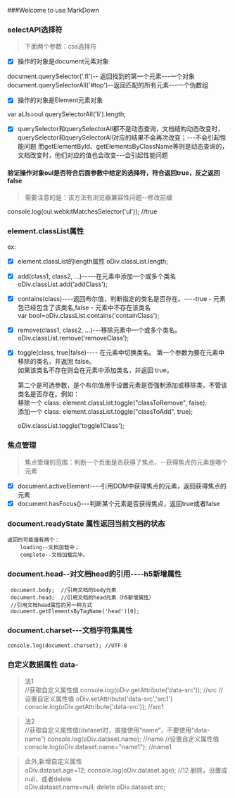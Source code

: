 ###Welcome to use MarkDown

### selectAPI选择符    

> 下面两个参数：css选择符       
 
- [x]   操作的对象是document元素对象     
 
document.querySelector('.fl')-- 返回找到的第一个元素---一个对象          
document.querySelectorAll('#top')--返回匹配的所有元素---一个伪数组  
        
- [x]   操作的对象是Element元素对象      
  
var aLIs=oul.querySelectorAll('li').length;  
  
- [x]   querySelector和querySelectorAll都不是动态查询，文档结构动态改变时，querySelector和querySelectorAll对应的结果不会再次改变；---不会引起性能问题
而getElementById、getElementsByClassName等则是动态查询的，文档改变时，他们对应的值也会改变---会引起性能问题	   
  

####   验证操作对象oul是否符合后面参数中给定的选择符，符合返回true，反之返回false          

>  需要注意的是：该方法有浏览器兼容性问题--修改前缀      

console.log(oul.webkitMatchesSelector('ul'));   //true    


###   element.classList属性

ex:<div class="bd user disabled div containClass removeClass toggle1Class">

- [x]  element.classList的length属性 
	oDiv.classList.length;         

- [x]  add(class1, class2, ...)-----在元素中添加一个或多个类名         
	oDiv.classList.add('addClass');          

- [x] contains(class)----返回布尔值，判断指定的类名是否存在。----true - 元素包已经包含了该类名,false - 元素中不存在该类名         
	var bool=oDiv.classList.contains('containClass');            

- [x] remove(class1, class2, ...)---移除元素中一个或多个类名。         
	oDiv.classList.remove('removeClass');         

- [x] toggle(class, true|false)----	在元素中切换类名。
	第一个参数为要在元素中移除的类名，并返回 false。          
	如果该类名不存在则会在元素中添加类名，并返回 true。          
	
	第二个是可选参数，是个布尔值用于设置元素是否强制添加或移除类，不管该类名是否存在。例如：         
	移除一个 class: element.classList.toggle("classToRemove", false);          
	添加一个 class: element.classList.toggle("classToAdd", true); 
	
	oDiv.classList.toggle('toggle1Class');
### 焦点管理
> 焦点管理的范围：判断一个页面是否获得了焦点，--获得焦点的元素是哪个元素
- [x] document.activeElement----引用DOM中获得焦点的元素，返回获得焦点的元素
- [x] document.hasFocus()---判断某个元素是否获得焦点，返回true或者false

### document.readyState 属性返回当前文档的状态
	返回的可能值有两个：
		loading--文档加载中；
		complete--文档加载完毕。
### document.head--对文档head的引用----h5新增属性
	 document.body;  //引用文档的body元素
	 document.head;  //引用文档的head元素（h5新增属性）
	 //引用文档head属性的另一种方式
	 document.getElementsByTagName('head')[0];  
###  document.charset---文档字符集属性
	console.log(document.charset); //UTF-8  

### 自定义数据属性 data-
> 法1     
		//获取自定义属性值
		console.log(oDiv.getAttribute('data-src'));  //src
		//设置自定义属性值
		oDiv.setAttribute('data-src','src1')
		console.log(oDiv.getAttribute('data-src'));  //src1

>法2    
		//获取自定义属性值(dataset时，直接使用“name”，不要使用“data-name”)
		console.log(oDiv.dataset.name);  //name
		//设置自定义属性值
		console.log(oDiv.dataset.name="name1");  //name1

> 此外,新增自定义属性        
		oDiv.dataset.age=12;
		console.log(oDiv.dataset.age); //12	
> 删除，设置成null，或者delete       
		oDiv.dataset.name=null;
		delete oDiv.dataset.src; 	      
		      
